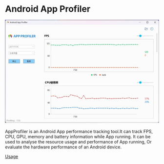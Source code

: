 # Android App Profiler

![screenshot](/Images/screenshot.jpg)
<br/>
<br/>
AppProfiler is an Android App performance tracking tool.It can track FPS, CPU, GPU, memory and battery information while App running. It can be used to analyse the resource usage and performance of App running, Or evaluate the hardware performance of an Android device.


[Usage](/USAGE.md)

